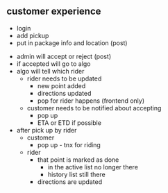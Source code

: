 ## customer experience 

* login
* add pickup
* put in package info and location (post)
<!-- * admin will do a get request after every x seconds  -->
* admin will accept or reject (post)
* if accepted will go to algo
* algo will tell which rider 
	* rider needs to be updated
		* new point added 
		* directions updated
		* pop for rider happens (frontend only)
	* customer needs to be notified about accepting
		* pop up
		* ETA or ETD if possible 
* after pick up by rider
	* customer
		* pop up - tnx for riding 
	* rider
		* that point is marked as done
			* in the active list no longer there
			* history list still there 
		* directions are updated
